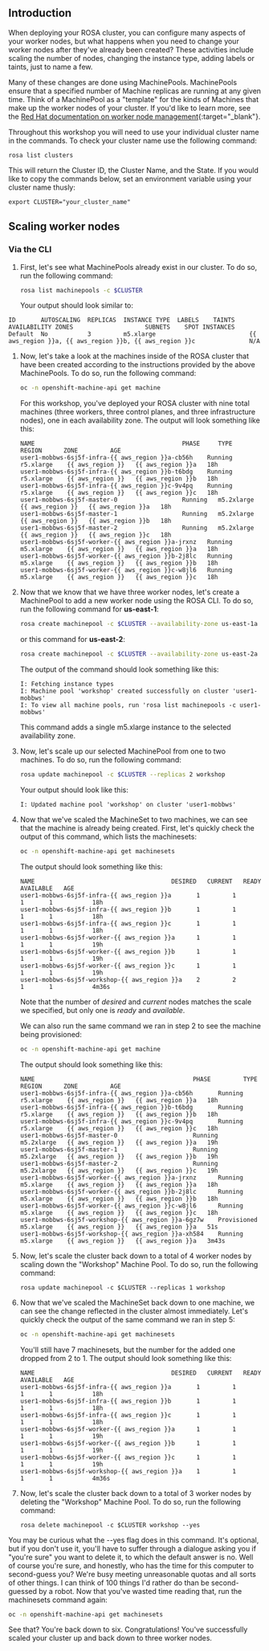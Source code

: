 ## Introduction

When deploying your ROSA cluster, you can configure many aspects of your worker nodes, but what happens when you need to change your worker nodes after they've already been created? These activities include scaling the number of nodes, changing the instance type, adding labels or taints, just to name a few.

Many of these changes are done using MachinePools. MachinePools ensure that a specified number of Machine replicas are running at any given time. Think of a MachinePool as a "template" for the kinds of Machines that make up the worker nodes of your cluster. If you'd like to learn more, see the [Red Hat documentation on worker node management](https://docs.openshift.com/rosa/rosa_cluster_admin/rosa_nodes/rosa-managing-worker-nodes.html){:target="_blank"}. 

Throughout this workshop you will need to use your individual cluster name in the commands. To check your cluster name use the following command:

    rosa list clusters

This will return the Cluster ID, the Cluster Name, and the State. If you would like to copy the commands below, set an environment variable using your cluster name thusly:

    export CLUSTER="your_cluster_name"
   
## Scaling worker nodes
### Via the CLI

1. First, let's see what MachinePools already exist in our cluster. To do so, run the following command:

    ```bash
    rosa list machinepools -c $CLUSTER
    ```

    Your output should look similar to:

```{.text .no-copy}
ID       AUTOSCALING  REPLICAS  INSTANCE TYPE  LABELS    TAINTS    AVAILABILITY ZONES                    SUBNETS    SPOT INSTANCES
Default  No           3         m5.xlarge                          {{ aws_region }}a, {{ aws_region }}b, {{ aws_region }}c               N/A
```

1. Now, let's take a look at the machines inside of the ROSA cluster that have been created according to the instructions provided by the above MachinePools. To do so, run the following command:

    ```bash
    oc -n openshift-machine-api get machine
    ```

    For this workshop, you've deployed your ROSA cluster with nine total machines (three workers, three control planes, and three infrastructure nodes), one in each availability zone. The output will look something like this:

    ```{.text .no-copy}
    NAME                                         PHASE     TYPE         REGION      ZONE         AGE
    user1-mobbws-6sj5f-infra-{{ aws_region }}a-cb56h    Running   r5.xlarge    {{ aws_region }}   {{ aws_region }}a   18h
    user1-mobbws-6sj5f-infra-{{ aws_region }}b-t6bdg    Running   r5.xlarge    {{ aws_region }}   {{ aws_region }}b   18h
    user1-mobbws-6sj5f-infra-{{ aws_region }}c-9v4pq    Running   r5.xlarge    {{ aws_region }}   {{ aws_region }}c   18h
    user1-mobbws-6sj5f-master-0                  Running   m5.2xlarge   {{ aws_region }}   {{ aws_region }}a   18h
    user1-mobbws-6sj5f-master-1                  Running   m5.2xlarge   {{ aws_region }}   {{ aws_region }}b   18h
    user1-mobbws-6sj5f-master-2                  Running   m5.2xlarge   {{ aws_region }}   {{ aws_region }}c   18h
    user1-mobbws-6sj5f-worker-{{ aws_region }}a-jrxnz   Running   m5.xlarge    {{ aws_region }}   {{ aws_region }}a   18h
    user1-mobbws-6sj5f-worker-{{ aws_region }}b-2j8lc   Running   m5.xlarge    {{ aws_region }}   {{ aws_region }}b   18h
    user1-mobbws-6sj5f-worker-{{ aws_region }}c-w8jl6   Running   m5.xlarge    {{ aws_region }}   {{ aws_region }}c   18h
    ```

1. Now that we know that we have three worker nodes, let's create a MachinePool to add a new worker node using the ROSA CLI. To do so, run the following command for **us-east-1**:

    ```bash
    rosa create machinepool -c $CLUSTER --availability-zone us-east-1a --replicas 1 --name workshop --instance-type m5.xlarge
    ```
    
    or this command for **us-east-2**:

    ```bash
    rosa create machinepool -c $CLUSTER --availability-zone us-east-2a --replicas 1 --name workshop --instance-type m5.xlarge
    ```
    
    The output of the command should look something like this:

    ```{.text .no-copy}
    I: Fetching instance types
    I: Machine pool 'workshop' created successfully on cluster 'user1-mobbws'
    I: To view all machine pools, run 'rosa list machinepools -c user1-mobbws'
    ```

    This command adds a single m5.xlarge instance to the selected availability zone. 

1. Now, let's scale up our selected MachinePool from one to two machines. To do so, run the following command:

    ```bash
    rosa update machinepool -c $CLUSTER --replicas 2 workshop
    ```

    Your output should look like this:

    ```{.text .no-copy}
    I: Updated machine pool 'workshop' on cluster 'user1-mobbws'
    ```

1. Now that we've scaled the MachineSet to two machines, we can see that the machine is already being created. First, let's quickly check the output of this command, which lists the machinesets:

    ```bash
    oc -n openshift-machine-api get machinesets
    ```

    The output should look something like this:

    ```{.text .no-copy}
    NAME                                      DESIRED   CURRENT   READY   AVAILABLE   AGE
    user1-mobbws-6sj5f-infra-{{ aws_region }}a       1         1         1       1           18h
    user1-mobbws-6sj5f-infra-{{ aws_region }}b       1         1         1       1           18h
    user1-mobbws-6sj5f-infra-{{ aws_region }}c       1         1         1       1           18h
    user1-mobbws-6sj5f-worker-{{ aws_region }}a      1         1         1       1           19h
    user1-mobbws-6sj5f-worker-{{ aws_region }}b      1         1         1       1           19h
    user1-mobbws-6sj5f-worker-{{ aws_region }}c      1         1         1       1           19h
    user1-mobbws-6sj5f-workshop-{{ aws_region }}a    2         2         1       1           4m36s
    ```

    Note that the number of *desired* and *current* nodes matches the scale we specified, but only one is *ready* and *available*.

    We can also run the same command we ran in step 2 to see the machine being provisioned:

    ```bash
    oc -n openshift-machine-api get machine
    ```

    The output should look something like this:

    ```{.text .no-copy}
    NAME                                            PHASE         TYPE         REGION      ZONE         AGE
    user1-mobbws-6sj5f-infra-{{ aws_region }}a-cb56h       Running       r5.xlarge    {{ aws_region }}   {{ aws_region }}a   18h
    user1-mobbws-6sj5f-infra-{{ aws_region }}b-t6bdg       Running       r5.xlarge    {{ aws_region }}   {{ aws_region }}b   18h
    user1-mobbws-6sj5f-infra-{{ aws_region }}c-9v4pq       Running       r5.xlarge    {{ aws_region }}   {{ aws_region }}c   18h
    user1-mobbws-6sj5f-master-0                     Running       m5.2xlarge   {{ aws_region }}   {{ aws_region }}a   19h
    user1-mobbws-6sj5f-master-1                     Running       m5.2xlarge   {{ aws_region }}   {{ aws_region }}b   19h
    user1-mobbws-6sj5f-master-2                     Running       m5.2xlarge   {{ aws_region }}   {{ aws_region }}c   19h
    user1-mobbws-6sj5f-worker-{{ aws_region }}a-jrxnz      Running       m5.xlarge    {{ aws_region }}   {{ aws_region }}a   18h
    user1-mobbws-6sj5f-worker-{{ aws_region }}b-2j8lc      Running       m5.xlarge    {{ aws_region }}   {{ aws_region }}b   18h
    user1-mobbws-6sj5f-worker-{{ aws_region }}c-w8jl6      Running       m5.xlarge    {{ aws_region }}   {{ aws_region }}c   18h
    user1-mobbws-6sj5f-workshop-{{ aws_region }}a-6gz7w    Provisioned   m5.xlarge    {{ aws_region }}   {{ aws_region }}a   51s
    user1-mobbws-6sj5f-workshop-{{ aws_region }}a-xh584    Running       m5.xlarge    {{ aws_region }}   {{ aws_region }}a   3m43s
    ```

1. Now, let's scale the cluster back down to a total of 4 worker nodes by scaling down the "Workshop" Machine Pool. To do so, run the following command:

    ```
    rosa update machinepool -c $CLUSTER --replicas 1 workshop
    ```

1. Now that we've scaled the MachineSet back down to one machine, we can see the change reflected in the cluster almost immediately. Let's quickly check the output of the same command we ran in step 5:

    ```bash
    oc -n openshift-machine-api get machinesets
    ```

    You'll still have 7 machinesets, but the number for the added one dropped from 2 to 1. The output should look something like this:

    ```{.text .no-copy}
    NAME                                      DESIRED   CURRENT   READY   AVAILABLE   AGE
    user1-mobbws-6sj5f-infra-{{ aws_region }}a       1         1         1       1           18h
    user1-mobbws-6sj5f-infra-{{ aws_region }}b       1         1         1       1           18h
    user1-mobbws-6sj5f-infra-{{ aws_region }}c       1         1         1       1           18h
    user1-mobbws-6sj5f-worker-{{ aws_region }}a      1         1         1       1           19h
    user1-mobbws-6sj5f-worker-{{ aws_region }}b      1         1         1       1           19h
    user1-mobbws-6sj5f-worker-{{ aws_region }}c      1         1         1       1           19h
    user1-mobbws-6sj5f-workshop-{{ aws_region }}a    1         1         1       1           4m36s
    ```

1. Now, let's scale the cluster back down to a total of 3 worker nodes by deleting the "Workshop" Machine Pool. To do so, run the following command:

    ```
    rosa delete machinepool -c $CLUSTER workshop --yes
    ```

You may be curious what the --yes flag does in this command. It's optional, but if you don't use it, you'll have to suffer through a dialogue asking you if "you're sure" you want to delete it, to which the default answer is no. Well of course you're sure, and honestly, who has the time for this computer to second-guess you? We're busy meeting unreasonable quotas and all sorts of other things. I can think of 100 things I'd rather do than be second-guessed by a robot. Now that you've wasted time reading that, run the machinesets command again:
    
```bash
oc -n openshift-machine-api get machinesets
```

See that? You're back down to six. Congratulations! You've successfully scaled your cluster up and back down to three worker nodes.
